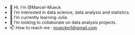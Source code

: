 - 👋 Hi, I’m @Marcel-Mueck
- 👀 I’m interested in data science, data analysis and statistics.
- 🌱 I’m currently learning Julia.
- 💞️ I’m looking to collaborate on data analysis projects.
- 📫 How to reach me : mueckm1@gmail.com

<!---
Marcel-Mueck/Marcel-Mueck is a ✨ special ✨ repository because its `README.md` (this file) appears on your GitHub profile.
You can click the Preview link to take a look at your changes.
--->
